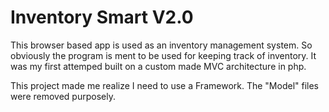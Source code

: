 # Inventory Smart V2.0

This browser based app is used as an inventory management system. 
So obviously the program is ment to be used for keeping track of inventory. 
It was my first attemped built on a custom made MVC architecture in php. 

This project made me realize I need to use a Framework. 
The "Model" files were removed purposely.

